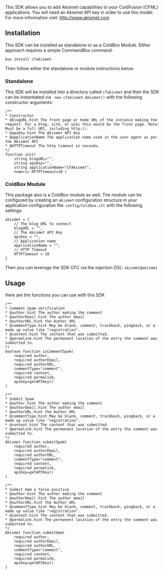 This SDK allows you to add Akismet capabilities to your ColdFusion (CFML) applications. You will need an Akismet API key in order to use this model. For more information visit: http://www.akismet.com

## Installation 
This SDK can be installed as standalone or as a ColdBox Module.  Either approach requires a simple CommandBox command:

```
box install cfakismet
```

Then follow either the standalone or module instructions below.

### Standalone

This SDK will be installed into a directory called `cfakismet` and then the SDK can be instantiated via ` new cfakismet.Akismet()` with the following constructor arguments:

```
/**
* Constructor
* @blogURL.hint The front page or home URL of the instance making the request. For a blog, site, or wiki this would be the front page. Note: Must be a full URI, including http://.
* @apiKey.hint The Akismet API Key
* @applicationName The application name used in the user agent as per the Akismet API
* @HTTPTimeout The http timeout in seconds.
*/
function init( 
	string blogURL="", 
	string apiKey="", 
	string applicationName="CFAkismet",
	numeric HTTPTimeout=10 )
```

### ColdBox Module

This package also is a ColdBox module as well.  The module can be configured by creating an `akismet` configuration structure in your application configuration file: `config/Coldbox.cfc` with the following settings:

```
akismet = {
	// The blog URL to connect
	blogURL = "",
	// The Akismet API Key
	apiKey = "",
	// Application name
	applicationName = "",
	// HTTP Timeout
	HTTPTimeout = 10
}
```

Then you can leverage the SDK CFC via the injection DSL: `akismet@akismet`

## Usage

Here are the functions you can use with this SDK

```
/**
* Comment Spam verification
* @author.hint The author making the comment
* @authorEmail.hint The author email
* @authorURL.hint the Author URL
* @commentType.hint May be blank, comment, trackback, pingback, or a made up value like "registration".
* @content.hint The content that was submitted.
* @permalink.hint The permanent location of the entry the comment was submitted to.
*/
boolean function isCommentSpam( 
	required author,
	required authorEmail,
	required authorURL,
	commentType="comment",
	required content,
	required permalink,
	apiKey=getAPIKey()
)

/**
* Submit Spam
* @author.hint The author making the comment
* @authorEmail.hint The author email
* @authorURL.hint the Author URL
* @commentType.hint May be blank, comment, trackback, pingback, or a made up value like "registration".
* @content.hint The content that was submitted.
* @permalink.hint The permanent location of the entry the comment was submitted to.
*/
Akismet function submitSpam( 
	required author,
	required authorEmail,
	required authorURL,
	commentType="comment",
	required content,
	required permalink,
	apiKey=getAPIKey()
)

/**
* Submit Ham a false positive
* @author.hint The author making the comment
* @authorEmail.hint The author email
* @authorURL.hint the Author URL
* @commentType.hint May be blank, comment, trackback, pingback, or a made up value like "registration".
* @content.hint The content that was submitted.
* @permalink.hint The permanent location of the entry the comment was submitted to.
*/
Akismet function submitHam( 
	required author,
	required authorEmail,
	required authorURL,
	commentType="comment",
	required content,
	required permalink,
	apiKey=getAPIKey()
)
```